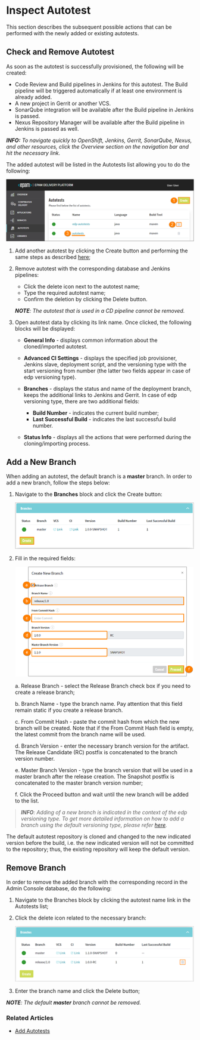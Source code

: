 # Inspect Autotest
    
This section describes the subsequent possible actions that can be performed with the newly added or existing autotests.

## Check and Remove Autotest

As soon as the autotest is successfully provisioned, the following will be created:
                                                      
- Code Review and Build pipelines in Jenkins for this autotest. The Build pipeline will be triggered automatically if at least one environment is already added.
- A new project in Gerrit or another VCS.
- SonarQube integration will be available after the Build pipeline in Jenkins is passed.
- Nexus Repository Manager will be available after the Build pipeline in Jenkins is passed as well.

_**INFO:** To navigate quickly to OpenShift, Jenkins, Gerrit, SonarQube, Nexus, and other resources, click the Overview section on the navigation bar and hit the necessary link._

The added autotest will be listed in the Autotests list allowing you to do the following:

![inspect-autotest](../readme-resource/inspectautotest.png "inspect-autotest")

1. Add another autotest by clicking the Create button and performing the same steps as described [here](documentation/add_autotests.md);
2. Remove autotest with the corresponding database and Jenkins pipelines:
    - Click the delete icon next to the autotest name;
    - Type the required autotest name;
    - Confirm the deletion by clicking the Delete button.
    
    _**NOTE**: The autotest that is used in a CD pipeline cannot be removed._

3. Open autotest data by clicking its link name. Once clicked, the following blocks will be displayed:
 
    * **General Info** - displays common information about the cloned/imported autotest.
    * **Advanced CI Settings** - displays the specified job provisioner, Jenkins slave, deployment script, and the versioning type with the start versioning from number (the latter two fields appear in case of edp versioning type).
    * **Branches** - displays the status and name of the deployment branch, keeps the additional links to Jenkins and Gerrit. In case of edp versioning type, there are two additional fields:
         
         * **Build Number** - indicates the current build number; 
         * **Last Successful Build** - indicates the last successful build number.
    * **Status Info** - displays all the actions that were performed during the cloning/importing process.
    
## Add a New Branch

When adding an autotest, the default branch is a **master** branch. In order to add a new branch, follow the steps below:

1. Navigate to the **Branches** block and click the Create button:

    ![addbranch1](../readme-resource/addbranch1.png "addbranch1")
    
2. Fill in the required fields:
    
    ![addbranch2](../readme-resource/addbranch2.png "addbranch2")
    
    a. Release Branch - select the Release Branch check box if you need to create a release branch;
    
    b. Branch Name - type the branch name. Pay attention that this field remain static if you create a release branch. 
    
    c. From Commit Hash - paste the commit hash from which the new branch will be created. Note that if the From Commit Hash field is empty, the latest commit from the branch name will be used.
    
    d. Branch Version - enter the necessary branch version for the artifact. The Release Candidate (RC) postfix is concatenated to the branch version number. 
    
    e. Master Branch Version - type the branch version that will be used in a master branch after the release creation. The Snapshot postfix is concatenated to the master branch version number;
    
    f. Click the Proceed button and wait until the new branch will be added to the list.

>_**INFO**: Adding of a new branch is indicated in the context of the edp versioning type. To get more detailed information on how to add a branch using the default versioning type, please refer [here](https://github.com/epmd-edp/admin-console/blob/master/documentation/add_autotests.md#-check-autotest-availability)._

The default autotest repository is cloned and changed to the new indicated version before the build, i.e. the new indicated version will not be committed to the repository; thus, the existing repository will keep the default version.

## Remove Branch

In order to remove the added branch with the corresponding  record in the Admin Console database, do the following:

1. Navigate to the Branches block by clicking the autotest name link in the Autotests list;
2. Click the delete icon related to the necessary branch:

    ![remove-branch](../readme-resource/removebranch.png "removebranch")
    
3. Enter the branch name and click the Delete button;

_**NOTE**: The default **master** branch cannot be removed._

### Related Articles

* [Add Autotests](documentation/add_autotests.md)